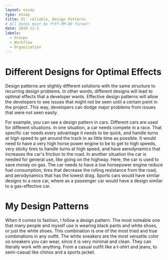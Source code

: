 ```yaml
---
layout: essay
type: essay
title: Ol' reliable, Design Patterns
# All dates must be YYYY-MM-DD format!
date: 2020-12-3
labels:
  - Groups
  - Workflow
  - Organization
---
```


# Different Designs for Optimal Effects

Design patterns are slightly different solutions with the same structure to recurring design problems. In other words, different designs will lead to optimal effects that a developer wants. Effective design patterns will allow the developers to see issues that might not be seen until a certain point in the project. This way, developers can dodge major problems from issues that were not seen easily. 

For example, you can see a design pattern in cars. Different cars are used for different situations. In one situation, a car needs compete in a race. That specific car needs every advantage it needs to be quick, and handle turns at high speed to get around the track in as little time as possible. It would need to have a very high horse power engine to be to get to high speeds, very sticky tires to handle turns at high speed, and have aerodynamics that increases the car's friction to the road. In another situation the car is needed for general use, like going on the highway. Here, the car is used to save money on gas. The car needs to have a low horsepower engine reduce fuel consumption, tires that decrease the rolling resistance from the road, and aerodynamics that has the lowest drag. Sports cars would have similar designs to a race car, where as a passenger car would have a design similar to a gas-effective car.

# My Design Patterns

When it comes to fashion, I follow a design pattern. The most noteable one that many people and myself use is wearing black pants and white shoes, or just the white shoes. This combination is one of the most tried and true combinations in any outfit. The white sneakers are the most versatile color os sneakers you can wear, since it is very minimal and clean. They can literally work with anything. From a casual outfit like a t-shirt and jeans, to semi-casual like chinos and a sports jacket.
